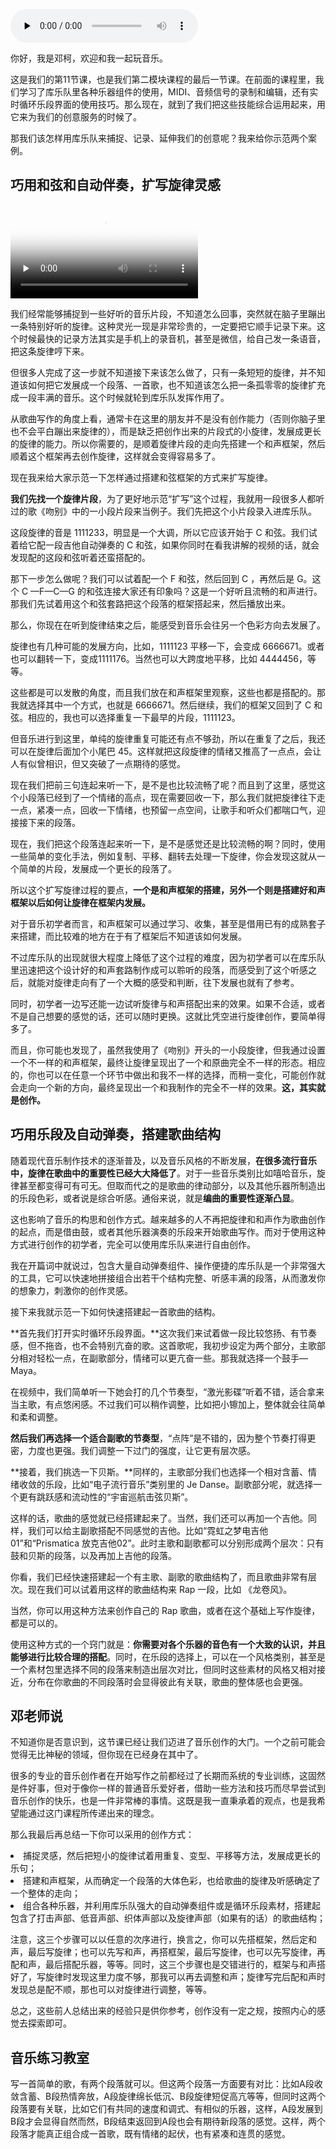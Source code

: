 <audio id="audio" title="11｜技巧混搭，让你的创意快速实现" controls="" preload="none"><source id="mp3" src="https://static001.geekbang.org/resource/audio/95/5c/952fcc4cf4694dd381319ae01f86cb5c.mp3"></audio>

你好，我是邓柯，欢迎和我一起玩音乐。

这是我们的第11节课，也是我们第二模块课程的最后一节课。在前面的课程里，我们学习了库乐队里各种乐器组件的使用，MIDI、音频信号的录制和编辑，还有实时循环乐段界面的使用技巧。那么现在，就到了我们把这些技能综合运用起来，用它来为我们的创意服务的时候了。

那我们该怎样用库乐队来捕捉、记录、延伸我们的创意呢？我来给你示范两个案例。

## **巧用和弦和自动伴奏，扩写旋律灵感**

<video poster="https://media001.geekbang.org/bcb6be0780cb44d9bab008af1c3acbbd/snapshots/76f54edf76474a849098f3c6c0fe74f9-00005.jpg" preload="none" controls=""><source src="https://media001.geekbang.org/customerTrans/7e27d07d27d407ebcc195a0e78395f55/eae3662-177baa7fa07-0000-0000-01d-dbacd.mp4" type="video/mp4"><source src=" https://media001.geekbang.org/d4fe8b187fd14043ac3c30155ad3fa27/3dd73ea229cc4bdabf36549d3b8687b4-18fa95f801d70fda08a4f346da77d24c-sd.m3u8" type="application/x-mpegURL"></video>

我们经常能够捕捉到一些好听的音乐片段，不知道怎么回事，突然就在脑子里蹦出一条特别好听的旋律。这种灵光一现是非常珍贵的，一定要把它顺手记录下来。这个时候最快的记录方法其实是手机上的录音机，甚至是微信，给自己发一条语音，把这条旋律哼下来。

但很多人完成了这一步就不知道接下来该怎么做了，只有一条短短的旋律，并不知道该如何把它发展成一个段落、一首歌，也不知道该怎么把一条孤零零的旋律扩充成一段丰满的音乐。这个时候就轮到库乐队发挥作用了。

从歌曲写作的角度上看，通常卡在这里的朋友并不是没有创作能力（否则你脑子里也不会平白蹦出来旋律的），而是缺乏把创作出来的片段式的小旋律，发展成更长的旋律的能力。所以你需要的，是顺着旋律片段的走向先搭建一个和声框架，然后顺着这个框架再去创作旋律，这样就会变得容易多了。

现在我来给大家示范一下怎样通过搭建和弦框架的方式来扩写旋律。

**我们先找一个旋律片段**，为了更好地示范“扩写”这个过程，我就用一段很多人都听过的歌《吻别》中的一小段片段来当例子。我们先把这个小片段录入进库乐队。

这段旋律的音是 1111233，明显是一个大调，所以它应该开始于 C 和弦。我们试着给它配一段吉他自动弹奏的 C 和弦，如果你同时在看我讲解的视频的话，就会发现配的这段和弦听着还蛮搭配的。

那下一步怎么做呢？我们可以试着配一个 F 和弦，然后回到 C ，再然后是 G。这个 C —F—C—G 的和弦连接大家还有印象吗？这是一个好听且流畅的和声进行。那我们先试着用这个和弦套路把这个段落的框架搭起来，然后播放出来。

那么，你现在在听到旋律结束之后，能感受到音乐会往另一个色彩方向去发展了。

旋律也有几种可能的发展方向，比如，1111123 平移一下，会变成 6666671。或者也可以翻转一下，变成1111176。当然也可以大跨度地平移，比如 4444456，等等。

这些都是可以发散的角度，而且我们放在和声框架里观察，这些也都是搭配的。那我就选择其中一个方式，也就是 6666671。然后继续，我们的框架又回到了 C 和弦。相应的，我也可以选择重复一下最早的片段，1111123。

但音乐进行到这里，单纯的旋律重复可能还有点不够劲，所以在重复了之后，我还可以在旋律后面加个小尾巴 45。这样就把这段旋律的情绪又推高了一点点，会让人有似曾相识，但又突破了一点期待的感觉。

现在我们把前三句连起来听一下，是不是也比较流畅了呢？而且到了这里，感觉这个小段落已经到了一个情绪的高点，现在需要回收一下，那么我们就把旋律往下走一点，紧凑一点，回收一下情绪，也预留一点空间，让歌手和听众们都喘口气，迎接接下来的段落。

现在，我们把这个段落连起来听一下，是不是感觉还是比较流畅的啊？同时，使用一些简单的变化手法，例如复制、平移、翻转去处理一下旋律，你会发现这就从一个简单的片段，发展成一个更长的段落了。

所以这个扩写旋律过程的要点，**一个是和声框架的搭建，另外一个则是搭建好和声框架以后如何让旋律在框架内发展。**

对于音乐初学者而言，和声框架可以通过学习、收集，甚至是借用已有的成熟套子来搭建，而比较难的地方在于有了框架后不知道该如何发展。

不过库乐队的出现就很大程度上降低了这个过程的难度，因为初学者可以在库乐队里迅速把这个设计好的和声套路制作成可以聆听的段落，而感受到了这个听感之后，就能对旋律走向有了一个大概的感受和判断，往下发展也就有了参考。

同时，初学者一边写还能一边试听旋律与和声搭配出来的效果。如果不合适，或者不是自己想要的感觉的话，还可以随时更换。这就比凭空进行旋律创作，要简单得多了。

而且，你可能也发现了，虽然我使用了《吻别》开头的一小段旋律，但我通过设置一个不一样的和声框架，最终让旋律呈现出了一个和原曲完全不一样的形态。相应的，你也可以在任意一个环节中做出和我不一样的选择，而稍一变化，可能创作就会走向一个新的方向，最终呈现出一个和我制作的完全不一样的效果。**这，其实就是创作。**

## **巧用乐段及自动弹奏，搭建歌曲结构**

随着现代音乐制作技术的逐渐普及，以及音乐风格的不断发展，**在很多流行音乐中，旋律在歌曲中的重要性已经大大降低了**。对于一些音乐类别比如嘻哈音乐，旋律甚至都变得可有可无。但取而代之的是歌曲的律动部分，以及其他乐器所制造出的乐段色彩，或者说是综合听感。通俗来说，就是**编曲的重要性逐渐凸显**。

这也影响了音乐的构思和创作方式。越来越多的人不再把旋律和和声作为歌曲创作的起点，而是借由鼓，或者其他乐器演奏的乐段来开始歌曲写作。而对于使用这种方式进行创作的初学者，完全可以使用库乐队来进行自由创作。

我在开篇词中就说过，包含大量自动弹奏组件、操作便捷的库乐队是一个非常强大的工具，它可以快速地拼接组合出若干个结构完整、听感丰满的段落，从而激发你的想象力，刺激你的创作灵感。

接下来我就示范一下如何快速搭建起一首歌曲的结构。

**首先我们打开实时循环乐段界面。**这次我们来试着做一段比较悠扬、有节奏感，但不拖沓，也不会特别亢奋的歌。这首歌呢，我初步设定为两个部分，主歌部分相对轻松一点，在副歌部分，情绪可以更亢奋一些。那我就选择一个鼓手—Maya。

在视频中，我们简单听一下她会打的几个节奏型，“激光影碟”听着不错，适合拿来当主歌，有点悠闲感。不过我们可以稍作调整，比如把小镲加上，整体就会往简单和柔和调整。

**然后我们再选择一个适合副歌的节奏型**，“点阵”是不错的，因为整个节奏打得更密，力度也更强。我们调整一下过门的强度，让它更有层次感。

**接着，我们挑选一下贝斯。**同样的，主歌部分我们也选择一个相对含蓄、情绪收敛的乐段，比如“电子流行音乐”类别里的 Je Danse。副歌部分呢，就选择一个更有跳跃感和流动性的“宇宙巡航击弦贝斯”。

这样的话，歌曲的感觉就已经搭建起来了。当然，我们还可以再加一个吉他。同样，我们可以给主副歌搭配不同感觉的吉他。比如“霓虹之梦电吉他01”和“Prismatica 放克吉他02”。此时主歌和副歌都可以分别形成两个层次：只有鼓和贝斯的段落，以及再加上吉他的段落。

你看，我们已经快速搭建起一个有主歌、副歌的歌曲结构了，而且歌曲非常有层次。现在我们可以试着用这样的歌曲结构来 Rap 一段，比如 《龙卷风》。

当然，你可以用这种方法来创作自己的 Rap 歌曲，或者在这个基础上写作旋律，都是可以的。

使用这种方式的一个窍门就是：**你需要对各个乐器的音色有一个大致的认识，并且能够进行比较合理的搭配**。同时，在乐段的选择上，可以在一个风格类别，甚至是一个素材包里选择不同的段落来制造出层次对比，但同时这些素材的风格又相对接近，分布在你歌曲的不同段落时会显得彼此有关联，歌曲的整体感也会更强。

## 邓老师说

不知道你是否意识到，这节课已经让我们迈进了音乐创作的大门。一个之前可能会觉得无比神秘的领域，但你现在已经身在其中了。

很多的专业的音乐创作者在开始写作之前都经过了长期而系统的专业训练，这固然是件好事，但对于像你一样的普通音乐爱好者，借助一些方法和技巧而尽早尝试到音乐创作的快乐，也是一件非常棒的事情。这既是我一直秉承着的观点，也是我希望能通过这门课程所传递出来的理念。

那么我最后再总结一下你可以采用的创作方式：

<li>
捕捉灵感，然后把短小的旋律试着用重复、变型、平移等方法，发展成更长的乐句；
</li>
<li>
搭建和声框架，从而确定一个段落的大体色彩，也给歌曲的旋律及听感确定了一个整体的走向；
</li>
<li>
组合各种乐器，并利用库乐队强大的自动弹奏组件或是循环乐段素材，搭建起包含了打击声部、低音声部、织体声部以及旋律声部（如果有的话）的歌曲结构；
</li>

注意，这三个步骤可以以任意的次序进行，换言之，你可以先搭框架，然后定和声，最后写旋律；也可以先写和声，再搭框架，最后写旋律，也可以先写旋律，再配和声，最后搭配乐器，等等。同时，这三个步骤也是交错进行的，框架与和声搭好了，写旋律时发现这里力度不够，那我可以再去调整和声；旋律写完后配和声时发现总是配不顺，那也可以对旋律进行调整，等等。

总之，这些前人总结出来的经验只是供你参考，创作没有一定之规，按照内心的感觉去探索即可。

## 音乐练习教室

写一首简单的歌，有两个段落就可以。但这两个段落一方面要有对比：比如A段收敛含蓄、B段热情奔放，A段旋律绵长低沉、B段旋律短促高亢等等，但同时这两个段落要有关联，比如它们有共同的速度和调式、有相似的乐器，这样，A段发展到B段才会显得自然而然，B段结束返回到A段也会有期待新段落的感觉。这样，两个段落才能真正组合成一首歌，既有情绪的起伏，也有紧凑和连贯的感觉。
